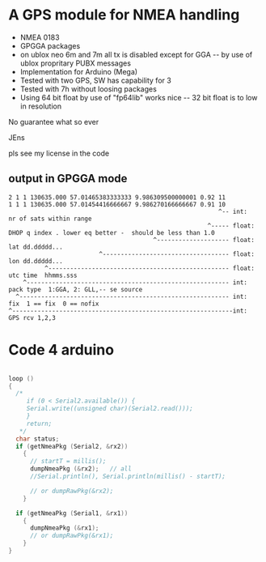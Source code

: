 # A GPS module for NMEA handling

- NMEA 0183
- GPGGA packages
- on ublox neo 6m and 7m all tx is disabled except for GGA 
-- by use of ublox propritary PUBX messages
- Implementation for Arduino (Mega)
- Tested with two GPS, SW has capability for 3
- Tested with 7h without loosing packages
- Using 64 bit float by use of "fp64lib" works nice
-- 32 bit float is to low in resolution


No guarantee what so ever


JEns

pls see my license in the code


## output in GPGGA mode

```
2 1 1 130635.000 57.01465383333333 9.986309500000001 0.92 11 
1 1 1 130635.000 57.01454416666667 9.986270166666667 0.91 10 
                                                          ^-- int:   nr of sats within range
                                                       ^----- float: DHOP q index . lower eq better -  should be less than 1.0
                                        ^-------------------- float: lat dd.ddddd...
                         ^----------------------------------- float: lon dd.ddddd...
          ^-------------------------------------------------- float: utc time  hhmms.sss
    ^-------------------------------------------------------- int:   pack type  1:GGA, 2: GLL,-- se source
  ^---------------------------------------------------------- int:  fix  1 == fix  0 == nofix
^-------------------------------------------------------------int:  GPS rcv 1,2,3    
```

# Code 4 arduino

``` C

loop ()
{
  /*
     if (0 < Serial2.available()) {
     Serial.write((unsigned char)(Serial2.read()));
     }
     return;
   */
  char status;
  if (getNmeaPkg (Serial2, &rx2))
    {
      // startT = millis();
      dumpNmeaPkg (&rx2);	// all
      //Serial.println(), Serial.println(millis() - startT);

      // or dumpRawPkg(&rx2);
    }

  if (getNmeaPkg (Serial1, &rx1))
    {
      dumpNmeaPkg (&rx1);
      // or dumpRawPkg(&rx1);
    }
}
```
